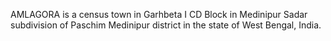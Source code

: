 AMLAGORA is a census town in Garhbeta I CD Block in Medinipur Sadar subdivision of Paschim Medinipur district in the state of West Bengal, India.
